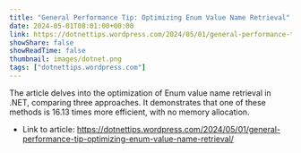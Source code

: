 ```yaml
---
title: "General Performance Tip: Optimizing Enum Value Name Retrieval"
date: 2024-05-01T08:01:00+00:00
link: https://dotnettips.wordpress.com/2024/05/01/general-performance-tip-optimizing-enum-value-name-retrieval/
showShare: false
showReadTime: false
thumbnail: images/dotnet.png
tags: ["dotnettips.wordpress.com"]
---
```

The article delves into the optimization of Enum value name retrieval in .NET, comparing three approaches. It demonstrates that one of these methods is 16.13 times more efficient, with no memory allocation.

- Link to article: https://dotnettips.wordpress.com/2024/05/01/general-performance-tip-optimizing-enum-value-name-retrieval/